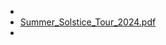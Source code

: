 -
- [Summer_Solstice_Tour_2024.pdf](https://piramidasunca.ba/images/banners/Summer_Solstice_Tour_2024.pdf?27082023)
-
